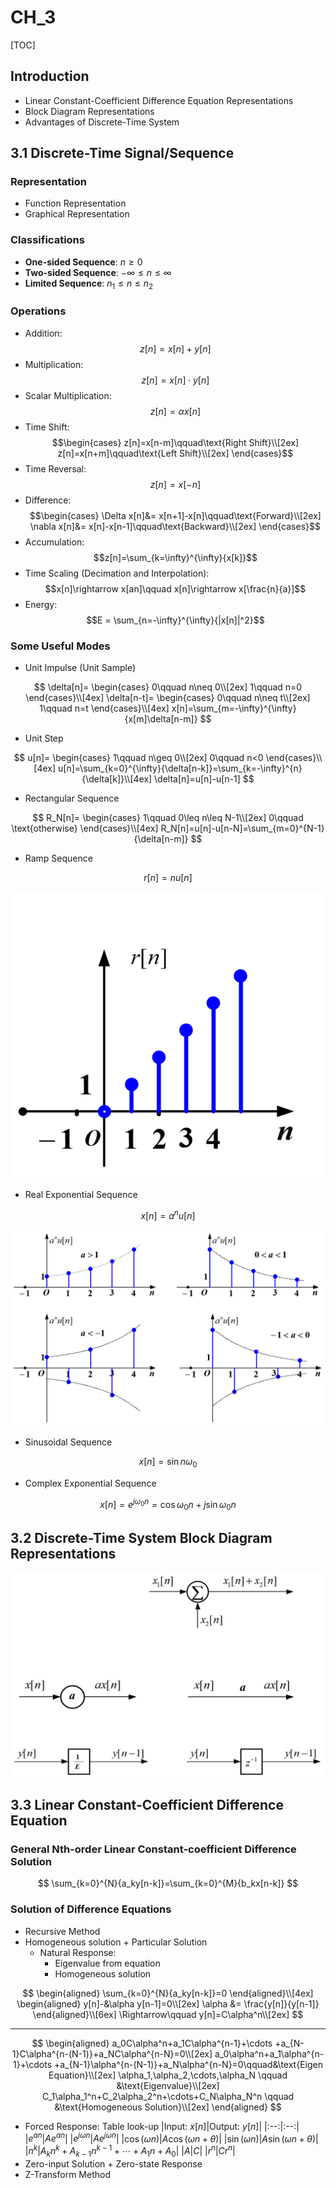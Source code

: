 # CH_3

[TOC]

## Introduction

- Linear Constant-Coefficient Difference Equation Representations
- Block Diagram Representations
- Advantages of Discrete-Time System

## 3.1 Discrete-Time Signal/Sequence

### Representation

- Function Representation
- Graphical Representation

### Classifications

- **One-sided Sequence**: $n\geq 0$
- **Two-sided Sequence**: $-\infty\leq n\leq \infty$
- **Limited Sequence**: $n_1\leq n\leq n_2$

### Operations

- Addition: $$z[n]=x[n]+y[n]$$
- Multiplication: $$z[n]=x[n]\cdot y[n]$$
- Scalar Multiplication: $$z[n]=\alpha x[n]$$
- Time Shift: $$\begin{cases}
    z[n]=x[n-m]\qquad\text{Right Shift}\\[2ex]
    z[n]=x[n+m]\qquad\text{Left Shift}\\[2ex]
\end{cases}$$
- Time Reversal: $$z[n]=x[-n]$$
- Difference: $$\begin{cases}
    \Delta x[n]&= x[n+1]-x[n]\qquad\text{Forward}\\[2ex]
    \nabla x[n]&= x[n]-x[n-1]\qquad\text{Backward}\\[2ex]
\end{cases}$$
- Accumulation: $$z[n]=\sum_{k=\infty}^{\infty}{x[k]}$$
- Time Scaling (Decimation and Interpolation): $$x[n]\rightarrow x[an]\qquad x[n]\rightarrow x[\frac{n}{a}]$$
- Energy: $$E = \sum_{n=-\infty}^{\infty}{|x[n]|^2}$$

### Some Useful Modes

- Unit Impulse (Unit Sample)

$$
\delta[n]=
\begin{cases}
    0\qquad n\neq 0\\[2ex]
    1\qquad n=0
\end{cases}\\[4ex]
\delta[n-t]=
\begin{cases}
    0\qquad n\neq t\\[2ex]
    1\qquad n=t
\end{cases}\\[4ex]
x[n]=\sum_{m=-\infty}^{\infty}{x[m]\delta[n-m]}
$$

- Unit Step

$$
u[n]=
\begin{cases}
    1\qquad n\geq 0\\[2ex]
    0\qquad n<0
\end{cases}\\[4ex]
u[n]=\sum_{k=0}^{\infty}{\delta[n-k]}=\sum_{k=-\infty}^{n}{\delta[k]}\\[4ex]
\delta[n]=u[n]-u[n-1]
$$

- Rectangular Sequence

$$
R_N[n]=
\begin{cases}
    1\qquad 0\leq n\leq N-1\\[2ex]
    0\qquad \text{otherwise}
\end{cases}\\[4ex]
R_N[n]=u[n]-u[n-N]=\sum_{m=0}^{N-1}{\delta[n-m]}
$$

- Ramp Sequence

$$
r[n]=nu[n]
$$

<div align =center><img src = "./assets/Ch_3_figure_1.png"></div>

- Real Exponential Sequence

$$
x[n]=a^n u[n]
$$

<div align =center><img src = "./assets/Ch_3_figure_2.png"></div>

- Sinusoidal Sequence

$$
x[n]=\sin{n\omega_0}
$$

- Complex Exponential Sequence

$$
x[n]=e^{j\omega_0n}=\cos{\omega_0n}+j\sin{\omega_0n}
$$

## 3.2 Discrete-Time System Block Diagram Representations

<div align = center><img src = "./assets/Ch_3_figure_3.png"></div>

## 3.3 Linear Constant-Coefficient Difference Equation

### General Nth-order Linear Constant-coefficient Difference Solution

$$
\sum_{k=0}^{N}{a_ky[n-k]}=\sum_{k=0}^{M}{b_kx[n-k]}
$$

### Solution of Difference Equations

- Recursive Method
- Homogeneous solution + Particular Solution
  - Natural Response:
    - Eigenvalue from equation
    - Homogeneous solution

$$
\begin{aligned}
    \sum_{k=0}^{N}{a_ky[n-k]}=0
\end{aligned}\\[4ex]
\begin{aligned}
    y[n]-&\alpha y[n-1]=0\\[2ex]
    \alpha &= \frac{y[n]}{y[n-1]}
\end{aligned}\\[6ex]
\Rightarrow\qquad y[n]=C\alpha^n\\[2ex]
$$

---
$$
\begin{aligned}
    a_0C\alpha^n+a_1C\alpha^{n-1}+\cdots +a_{N-1}C\alpha^{n-(N-1)}+a_NC\alpha^{n-N}=0\\[2ex]
    a_0\alpha^n+a_1\alpha^{n-1}+\cdots +a_{N-1}\alpha^{n-(N-1)}+a_N\alpha^{n-N}=0\qquad&\text{Eigen Equation}\\[2ex]
    \alpha_1,\alpha_2,\cdots,\alpha_N \qquad &\text{Eigenvalue}\\[2ex]
    C_1\alpha_1^n+C_2\alpha_2^n+\cdots+C_N\alpha_N^n \qquad &\text{Homogeneous Solution}\\[2ex]
\end{aligned}
$$

- Forced Response: Table look-up
  |Input: $x[n]$|Output: $y[n]$|
  |:--:|:--:|
  |$e^{an}$|$Ae^{an}$|
  |$e^{j\omega n}$|$Ae^{j\omega n}$|
  |$\cos{(\omega n)}$|$A\cos{(\omega n+\theta)}$|
  |$\sin{(\omega n)}$|$A\sin{(\omega n+\theta)}$|
  |$n^k$|$A_kn^k+A_{k-1}n^{k-1}+\cdots +A_1 n+ A_0$|
  |$A$|$C$|
  |$r^n$|$Cr^n$|
- Zero-input Solution + Zero-state Response
- Z-Transform Method
